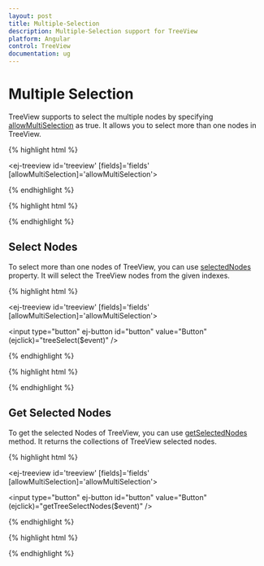 ```yaml
---
layout: post
title: Multiple-Selection
description: Multiple-Selection support for TreeView
platform: Angular
control: TreeView
documentation: ug
---
```


# Multiple Selection

TreeView supports to select the multiple nodes by specifying [allowMultiSelection](https://help.syncfusion.com/api/angular/ejtreeview#members:allowmultiselection) as true. It allows you to select more than one nodes in TreeView.

 {% highlight html %} 
 
 <ej-treeview id='treeview' [fields]='fields' [allowMultiSelection]='allowMultiSelection'></ej-treeview>

  {% endhighlight %}

{% highlight html %}  

<script>

import { Component } from '@angular/core';
import { TreeViewComponent } from '@syncfusion/ej2-ng-navigations';

@Component({
    selector: 'app-container',
    templateUrl: 'app/components/treeview/treeview.component.html'',
})
export class AppComponent {
    constructor() {
    }
    public localData : any = [
          { id: 1, name: { nodeName: "Discover Music"}, hasChild: true, expanded: true },
          { id: 2, pid: 1, name: {nodeName:"Hot Singles" }},
          { id: 3, pid: 1, name: {nodeName:"Rising Artists" }},
          { id: 4, pid: 1, name:{nodeName: "Live Music" }}];

    public fields:any = { id: "id", parentId: "pid", text: "name.nodeName", hasChild: "hasChild", dataSource: this.localData, expanded: "expanded" }
    public allowMultiSelection: boolean = true;
}

</script>

 {% endhighlight %}


## Select Nodes

To select more than one nodes of TreeView, you can use [selectedNodes](https://help.syncfusion.com/api/angular/ejtreeview#members:selectednodes) property. It will select the TreeView nodes from the given indexes.

{% highlight html %} 
 
 <ej-treeview id='treeview' [fields]='fields' [allowMultiSelection]='allowMultiSelection'></ej-treeview>

  <input type="button" ej-button id="button" value="Button" (ejclick)="treeSelect($event)" />

  {% endhighlight %}

{% highlight html %}  

<script>

import { Component } from '@angular/core';
import { TreeViewComponent } from '@syncfusion/ej2-ng-navigations';

@Component({
    selector: 'app-container',
    templateUrl: 'app/components/treeview/treeview.component.html'',
})
export class AppComponent {
     public localData : any = [
          { id: 1, name: { nodeName: "Discover Music"}, hasChild: true, expanded: true },
          { id: 2, pid: 1, name: {nodeName:"Hot Singles" }},
          { id: 3, pid: 1, name: {nodeName:"Rising Artists" }},
          { id: 4, pid: 1, name:{nodeName: "Live Music" }}];

    public fields:any = { id: "id", parentId: "pid", text: "name.nodeName", hasChild: "hasChild", dataSource: this.localData, expanded: "expanded" }
    public allowMultiSelection: boolean = true;
    constructor() {
    }
    treeSelect(){
        // create instance for TreeView
		var treeObj = $("#treeview").data("ejTreeView");
        treeObj.option("selectedNodes", [0, 2, 3]); //select the TreeView nodes from the given indexes
    }
   
}

</script>

 {% endhighlight %}

## Get Selected Nodes

To get the selected Nodes of TreeView, you can use [getSelectedNodes](https://help.syncfusion.com/api/angular/ejtreeview#methods:getselectednodes) method. It returns the collections of TreeView selected nodes.

{% highlight html %} 
 
 <ej-treeview id='treeview' [fields]='fields' [allowMultiSelection]='allowMultiSelection'></ej-treeview>

  <input type="button" ej-button id="button" value="Button" (ejclick)="getTreeSelectNodes($event)" />

  {% endhighlight %}

{% highlight html %}  

<script>

import { Component } from '@angular/core';
import { TreeViewComponent } from '@syncfusion/ej2-ng-navigations';

@Component({
    selector: 'app-container',
    templateUrl: 'app/components/treeview/treeview.component.html'',
})
export class AppComponent {
     public localData : any = [
          { id: 1, name: { nodeName: "Discover Music"}, hasChild: true, expanded: true },
          { id: 2, pid: 1, name: {nodeName:"Hot Singles" }},
          { id: 3, pid: 1, name: {nodeName:"Rising Artists" }},
          { id: 4, pid: 1, name:{nodeName: "Live Music" }}];

    public fields:any = { id: "id", parentId: "pid", text: "name.nodeName", hasChild: "hasChild", dataSource: this.localData, expanded: "expanded" }
    public allowMultiSelection: boolean = true;
    constructor() {
    }
    getTreeSelectNodes(){
        // create instance for TreeView
		var treeObj = $("#treeview").data("ejTreeView");
        treeObj.getSelectedNodes(); //returns the collections of TreeView selected nodes
    }
   
}

</script>

 {% endhighlight %}
